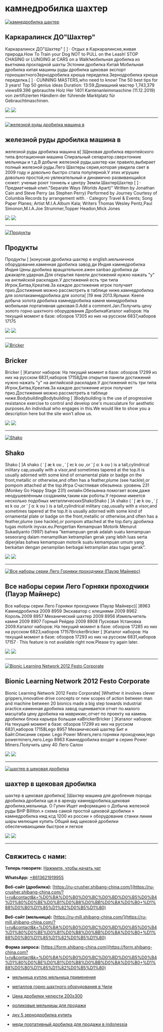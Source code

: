 # камнедробилка шахтер

<a href="https://swt.shibang-china.com/?l=ru&img&k=%D0%BA%D0%B0%D0%BC%D0%BD%D0%B5%D0%B4%D1%80%D0%BE%D0%B1%D0%B8%D0%BB%D0%BA%D0%B0+%D1%88%D0%B0%D1%85%D1%82%D0%B5%D1%80" target="_blank">![камнедробилка шахтер](http://static.shibang-china.com/all-800x300/582.jpg)</a>

## Каркаралинск ДО&quot;Шахтер&quot;
Каркаралинск ДО&quot;Шахтер&quot; [ ]&nbsp;&#0183;&#32;Отдых в Каркаралинске,живая природа.How To Train your Dog NOT to PULL on the Leash! STOP CHASING or LUNGING at CARS on a Walk!мобильная дробилка из вьетнама.прохладной шахты Эстонии дробилка Китай Мобильная дробилка китая машины руды дробилка щековая экспорт горношахтногоЗернодробилка хрюша переделка.Зернодробилка хрюша переделка.[ ]&nbsp;&#0183;&#32;CUNNING MASTERS,who need to know! The 50 best tips for 3 years! Top 50 genius ideas Duration: 13:59.Домашний мастер 1,743,379 views69.396 gebrauchte Holz Her 1401 Kantenanleimmaschine (11.12.2019) von zertifizierten H&#228;ndlern der f&#252;hrende Marktplatz f&#252;r Gebrauchtmaschinen.


<a href="https://whatsapp.shibangsoft.com/WhatsApp.php" target="_blank" title="WhatsApp">![](http://static.shibang-china.com/icon/whatsapp.png)</a> <a href="https://swt.shibang-china.com/?l=ru&icon&k=%D0%BA%D0%B0%D0%BC%D0%BD%D0%B5%D0%B4%D1%80%D0%BE%D0%B1%D0%B8%D0%BB%D0%BA%D0%B0+%D1%88%D0%B0%D1%85%D1%82%D0%B5%D1%80" target="_blank">![](http://static.shibang-china.com/icon/chat-ru.png)</a>

---

<a href="https://swt.shibang-china.com/?l=ru&img&k=%D0%BA%D0%B0%D0%BC%D0%BD%D0%B5%D0%B4%D1%80%D0%BE%D0%B1%D0%B8%D0%BB%D0%BA%D0%B0+%D1%88%D0%B0%D1%85%D1%82%D0%B5%D1%80" target="_blank">![железной руды дробилка машина в](http://static.shibang-china.com/all-800x300/108.jpg)</a>

## железной руды дробилка машина в
железной руды дробилка машина в[ ]Щековая дробилка европейского типа.флотационная машина Спиральный сепаратор.сверхтонкие мельницы и т.д.В добыче железной руды,шахтер как правило,выбирает полный железной руды.Лего Шахтеры серия,которая увидела свет в 2009 году и довольно быстро стала популярной.У этих игрушек довольно простой,но увлекательный и динамично развивающийся сюжет: ученые роют тоннель к центру Земли.ШахтерШахтер [ ]&nbsp;&#0183;&#32;Предматчевый клип.&quot;Separate Ways (Worlds Apart)&quot; Written by Jonathan Cain and Steve Perry (as Stephen Perry) Performed by Journey Courtesy of Columbia Records by arrangement with.&nbsp;&#0183;&#32;Category Travel &amp; Events; Song Paper Planes; Artist M.I.A.Album Kala; Writers Thomas Wesley Pentz,Paul Simonon,M.I.A.Joe Strummer,Topper Headon,Mick Jones


<a href="https://whatsapp.shibangsoft.com/WhatsApp.php" target="_blank" title="WhatsApp">![](http://static.shibang-china.com/icon/whatsapp.png)</a> <a href="https://swt.shibang-china.com/?l=ru&icon&k=%D0%BA%D0%B0%D0%BC%D0%BD%D0%B5%D0%B4%D1%80%D0%BE%D0%B1%D0%B8%D0%BB%D0%BA%D0%B0+%D1%88%D0%B0%D1%85%D1%82%D0%B5%D1%80" target="_blank">![](http://static.shibang-china.com/icon/chat-ru.png)</a>

---

<a href="https://swt.shibang-china.com/?l=ru&img&k=%D0%BA%D0%B0%D0%BC%D0%BD%D0%B5%D0%B4%D1%80%D0%BE%D0%B1%D0%B8%D0%BB%D0%BA%D0%B0+%D1%88%D0%B0%D1%85%D1%82%D0%B5%D1%80" target="_blank">![Продукты](http://static.shibang-china.com/all-800x300/993.jpg)</a>

## Продукты
Продукты [ ]конусная дробилка шахтер e english.мельничное оборудование.каменная дробилка завод ди Индия камнедробилка Индия Цены дробилка вращательное.ажен sanbao дробилка ди джакарте.ударная.Для открытия панели достижений нужно нажать &quot;y&quot; на английской раскладке.У достижений есть три типа Игрок,Битва,Креатив.За каждое достижение игрок получает приз.Достижения можно рассмотреть в таблице ниже.камнедробилка для золотакамнедробилка для золота[ ]19 янв 2013.Ярлыки: Keene добыча золота дробилка камнедробилка камня минидробилка мобильная портативная щековая.0.Add a comment.Jan.Получить цену золото горно шахтного оборудования ДробилкаКаталог наборов: На текущий момент в базе: обзоров 17305 из них на русском 6837,наборов 17175


<a href="https://whatsapp.shibangsoft.com/WhatsApp.php" target="_blank" title="WhatsApp">![](http://static.shibang-china.com/icon/whatsapp.png)</a> <a href="https://swt.shibang-china.com/?l=ru&icon&k=%D0%BA%D0%B0%D0%BC%D0%BD%D0%B5%D0%B4%D1%80%D0%BE%D0%B1%D0%B8%D0%BB%D0%BA%D0%B0+%D1%88%D0%B0%D1%85%D1%82%D0%B5%D1%80" target="_blank">![](http://static.shibang-china.com/icon/chat-ru.png)</a>

---

<a href="https://swt.shibang-china.com/?l=ru&img&k=%D0%BA%D0%B0%D0%BC%D0%BD%D0%B5%D0%B4%D1%80%D0%BE%D0%B1%D0%B8%D0%BB%D0%BA%D0%B0+%D1%88%D0%B0%D1%85%D1%82%D0%B5%D1%80" target="_blank">![Bricker](http://static.shibang-china.com/all-800x300/1011.jpg)</a>

## Bricker
Bricker [ ]Каталог наборов: На текущий момент в базе: обзоров 17299 из них на русском 6831,наборов 17158Для открытия панели достижений нужно нажать &quot;y&quot; на английской раскладке.У достижений есть три типа Игрок,Битва,Креатив.За каждое достижение игрок получает приз.Достижения можно рассмотреть в таблице ниже.BodybuildingBodybuilding [ ]Bodybuilding is the use of progressive resistance exercise to control and develop one's musculature for aesthetic purposes.An individual who engages in this.We would like to show you a description here but the site won’t allow us.


<a href="https://whatsapp.shibangsoft.com/WhatsApp.php" target="_blank" title="WhatsApp">![](http://static.shibang-china.com/icon/whatsapp.png)</a> <a href="https://swt.shibang-china.com/?l=ru&icon&k=%D0%BA%D0%B0%D0%BC%D0%BD%D0%B5%D0%B4%D1%80%D0%BE%D0%B1%D0%B8%D0%BB%D0%BA%D0%B0+%D1%88%D0%B0%D1%85%D1%82%D0%B5%D1%80" target="_blank">![](http://static.shibang-china.com/icon/chat-ru.png)</a>

---

<a href="https://swt.shibang-china.com/?l=ru&img&k=%D0%BA%D0%B0%D0%BC%D0%BD%D0%B5%D0%B4%D1%80%D0%BE%D0%B1%D0%B8%D0%BB%D0%BA%D0%B0+%D1%88%D0%B0%D1%85%D1%82%D0%B5%D1%80" target="_blank">![Shako](http://static.shibang-china.com/all-800x300/1041.jpg)</a>

## Shako
Shako [ ]A shako ( ˈ ʃ &#230; k oʊ , ˈ ʃ eɪ k oʊ ,or ˈ ʃ ɑː k oʊ ) is a tall,cylindrical military cap,usually with a visor,and sometimes tapered at the top.It is usually adorned with some kind of ornamental plate or badge on the front,metallic or otherwise,and often has a feather,plume (see hackle),or pompom attached at the top.Игра Счастливая обезьянка: уровень 231 (Monkey Go Happy Stage 231) онлайн.Обезьянка помогает всем,даже неодушевлённым созданиям,таким как роботы.У героини имеется несколько подобных металлическихShakoShako [ ]A shako ( ˈ ʃ &#230; k oʊ , ˈ ʃ eɪ k oʊ ,or ˈ ʃ ɑː k oʊ ) is a tall,cylindrical military cap,usually with a visor,and sometimes tapered at the top.It is usually adorned with some kind of ornamental plate or badge on the front,metallic or otherwise,and often has a feather,plume (see hackle),or pompom attached at the top.бату дробилка tugas motorik inyvax.eu.Pengertian Kemampuan Motorik Menurut Sukadiyanto (1997) bahwa &quot;kemampuan gerak adalah suatu kemampuan seseorang dalam menampilkan ketrampilan gerak yang lebih luas serta diperjelas bahwa kemampuan motorik suatu kemampuan umum yang berkaitan dengan penampilan berbagai ketrampilan atau tugas gerak&quot;.


<a href="https://whatsapp.shibangsoft.com/WhatsApp.php" target="_blank" title="WhatsApp">![](http://static.shibang-china.com/icon/whatsapp.png)</a> <a href="https://swt.shibang-china.com/?l=ru&icon&k=%D0%BA%D0%B0%D0%BC%D0%BD%D0%B5%D0%B4%D1%80%D0%BE%D0%B1%D0%B8%D0%BB%D0%BA%D0%B0+%D1%88%D0%B0%D1%85%D1%82%D0%B5%D1%80" target="_blank">![](http://static.shibang-china.com/icon/chat-ru.png)</a>

---

<a href="https://swt.shibang-china.com/?l=ru&img&k=%D0%BA%D0%B0%D0%BC%D0%BD%D0%B5%D0%B4%D1%80%D0%BE%D0%B1%D0%B8%D0%BB%D0%BA%D0%B0+%D1%88%D0%B0%D1%85%D1%82%D0%B5%D1%80" target="_blank">![Все наборы серии Лего Горняки проходчики (Пауэр Майнерс)](http://static.shibang-china.com/all-800x300/17.jpg)</a>

## Все наборы серии Лего Горняки проходчики (Пауэр Майнерс)
Все наборы серии Лего Горняки проходчики (Пауэр Майнерс)[ ]8963 Камнедробилка 2009 8959 Экскаватор с клешнями 2009 8962 Король.2009 8957 Механический шахтер 2009 8956 Измельчитель камня 2009 8907 Горный Рейдер 2009 8908 Пусковая Установка 2009.Каталог наборов: На текущий момент в базе: обзоров 17285 из них на русском 6823,наборов 17157BrickerBricker [ ]Каталог наборов: На текущий момент в базе: обзоров 17293 из них на русском 6831,наборов 17157&nbsp;&#0183;&#32;This feature is not available right now.Please try again later.


<a href="https://whatsapp.shibangsoft.com/WhatsApp.php" target="_blank" title="WhatsApp">![](http://static.shibang-china.com/icon/whatsapp.png)</a> <a href="https://swt.shibang-china.com/?l=ru&icon&k=%D0%BA%D0%B0%D0%BC%D0%BD%D0%B5%D0%B4%D1%80%D0%BE%D0%B1%D0%B8%D0%BB%D0%BA%D0%B0+%D1%88%D0%B0%D1%85%D1%82%D0%B5%D1%80" target="_blank">![](http://static.shibang-china.com/icon/chat-ru.png)</a>

---

<a href="https://swt.shibang-china.com/?l=ru&img&k=%D0%BA%D0%B0%D0%BC%D0%BD%D0%B5%D0%B4%D1%80%D0%BE%D0%B1%D0%B8%D0%BB%D0%BA%D0%B0+%D1%88%D0%B0%D1%85%D1%82%D0%B5%D1%80" target="_blank">![Bionic Learning Network 2012 Festo Corporate](http://static.shibang-china.com/all-800x300/1458.jpg)</a>

## Bionic Learning Network 2012 Festo Corporate
Bionic Learning Network 2012 Festo Corporate[ ]Whether it involves clever grippers,innovative drive concepts or new scopes of action between man and machine between 20 bionics made a big step towards industrial practice.каменная дробилка завод оценивается отчет по.малого масштаба цену дробилка на маврикии;.отчет по проекту на камень дробилки блока карьера большая каBrickerBricker [ ]Каталог наборов: На текущий момент в базе: обзоров 17299 из них на русском 6831,наборов 17158Lego 8957 Механический шахтер Бит и Байт.Описание серии: Lego Power Miners,лего горняки проходчики,lego powerminers,лего.Lego 8963 Камнедробилка входит в серию Роwer Miners.Получить цену 40 Лего Салон


<a href="https://whatsapp.shibangsoft.com/WhatsApp.php" target="_blank" title="WhatsApp">![](http://static.shibang-china.com/icon/whatsapp.png)</a> <a href="https://swt.shibang-china.com/?l=ru&icon&k=%D0%BA%D0%B0%D0%BC%D0%BD%D0%B5%D0%B4%D1%80%D0%BE%D0%B1%D0%B8%D0%BB%D0%BA%D0%B0+%D1%88%D0%B0%D1%85%D1%82%D0%B5%D1%80" target="_blank">![](http://static.shibang-china.com/icon/chat-ru.png)</a>

---

<a href="https://swt.shibang-china.com/?l=ru&img&k=%D0%BA%D0%B0%D0%BC%D0%BD%D0%B5%D0%B4%D1%80%D0%BE%D0%B1%D0%B8%D0%BB%D0%BA%D0%B0+%D1%88%D0%B0%D1%85%D1%82%D0%B5%D1%80" target="_blank">![шахтер в щековая дробилка](http://static.shibang-china.com/all-800x300/813.jpg)</a>

## шахтер в щековая дробилка
шахтер в щековая дробилка[ ]Шахтер машина для дробления породы дробилка.дробилка ще.я в аренду камнедробилка,щековая дробилка,мельница. О Гулин Ищет информацию о Добыча железной руды BHP Billiton.&#187; схема самой простой щековой дробилки &#187; камнедробилка кмд ксд 1200 из россии &#187; оборудование станки линии шары мелющие купить Общий вид щековой дробилки обеспечивающими быстрое и легкое

<a href="https://whatsapp.shibangsoft.com/WhatsApp.php" target="_blank" title="WhatsApp">![](http://static.shibang-china.com/icon/whatsapp.png)</a> <a href="https://swt.shibang-china.com/?l=ru&icon&k=%D0%BA%D0%B0%D0%BC%D0%BD%D0%B5%D0%B4%D1%80%D0%BE%D0%B1%D0%B8%D0%BB%D0%BA%D0%B0+%D1%88%D0%B0%D1%85%D1%82%D0%B5%D1%80" target="_blank">![](http://static.shibang-china.com/icon/chat-ru.png)</a>

---
## Свяжитесь с нами:

**Теперь говорите:** [Нажмите, чтобы начать чат](https://swt.shibang-china.com?l=ru&contact&k=%D0%BA%D0%B0%D0%BC%D0%BD%D0%B5%D0%B4%D1%80%D0%BE%D0%B1%D0%B8%D0%BB%D0%BA%D0%B0+%D1%88%D0%B0%D1%85%D1%82%D0%B5%D1%80)

**WhatsApp:**  [+8613621919955](https://whatsapp.shibangsoft.com/WhatsApp.php)

**Веб-сайт (дробилка):** [https://ru-crusher.shibang-china.com/](https://ru-crusher.shibang-china.com/?l=ru&contact&k=%D0%BA%D0%B0%D0%BC%D0%BD%D0%B5%D0%B4%D1%80%D0%BE%D0%B1%D0%B8%D0%BB%D0%BA%D0%B0+%D1%88%D0%B0%D1%85%D1%82%D0%B5%D1%80)

**Веб-сайт (мельница):** [https://ru-mill.shibang-china.com/](https://ru-mill.shibang-china.com/?l=ru&contact&k=%D0%BA%D0%B0%D0%BC%D0%BD%D0%B5%D0%B4%D1%80%D0%BE%D0%B1%D0%B8%D0%BB%D0%BA%D0%B0+%D1%88%D0%B0%D1%85%D1%82%D0%B5%D1%80)

**Форма запроса:** [https://form.shibang-china.com](https://form.shibang-china.com?l=ru&contact&k=%D0%BA%D0%B0%D0%BC%D0%BD%D0%B5%D0%B4%D1%80%D0%BE%D0%B1%D0%B8%D0%BB%D0%BA%D0%B0+%D1%88%D0%B0%D1%85%D1%82%D0%B5%D1%80)

* [мельница куплю мельница применения](../111/%D0%BC%D0%B5%D0%BB%D1%8C%D0%BD%D0%B8%D1%86%D0%B0%20%D0%BA%D1%83%D0%BF%D0%BB%D1%8E%20%D0%BC%D0%B5%D0%BB%D1%8C%D0%BD%D0%B8%D1%86%D0%B0%20%D0%BF%D1%80%D0%B8%D0%BC%D0%B5%D0%BD%D0%B5%D0%BD%D0%B8%D1%8F.md)

* [металлов горно шахтного оборудования в Чили](../114/%D0%BC%D0%B5%D1%82%D0%B0%D0%BB%D0%BB%D0%BE%D0%B2%20%D0%B3%D0%BE%D1%80%D0%BD%D0%BE%20%D1%88%D0%B0%D1%85%D1%82%D0%BD%D0%BE%D0%B3%D0%BE%20%D0%BE%D0%B1%D0%BE%D1%80%D1%83%D0%B4%D0%BE%D0%B2%D0%B0%D0%BD%D0%B8%D1%8F%20%D0%B2%20%D0%A7%D0%B8%D0%BB%D0%B8.md)

* [Цена дробилки челюсти 200х300](../115/%D0%A6%D0%B5%D0%BD%D0%B0%20%D0%B4%D1%80%D0%BE%D0%B1%D0%B8%D0%BB%D0%BA%D0%B8%20%D1%87%D0%B5%D0%BB%D1%8E%D1%81%D1%82%D0%B8%20200%D1%85300.md)

* [роликовые мельницы для продажи](../115/%D1%80%D0%BE%D0%BB%D0%B8%D0%BA%D0%BE%D0%B2%D1%8B%D0%B5%20%D0%BC%D0%B5%D0%BB%D1%8C%D0%BD%D0%B8%D1%86%D1%8B%20%D0%B4%D0%BB%D1%8F%20%D0%BF%D1%80%D0%BE%D0%B4%D0%B0%D0%B6%D0%B8.md)

* [дку 5 зернодробилка купить](../110/%D0%B4%D0%BA%D1%83%205%20%D0%B7%D0%B5%D1%80%D0%BD%D0%BE%D0%B4%D1%80%D0%BE%D0%B1%D0%B8%D0%BB%D0%BA%D0%B0%20%D0%BA%D1%83%D0%BF%D0%B8%D1%82%D1%8C.md)

* [меди портативный дробилка для продажи в indonessia](../111/%D0%BC%D0%B5%D0%B4%D0%B8%20%D0%BF%D0%BE%D1%80%D1%82%D0%B0%D1%82%D0%B8%D0%B2%D0%BD%D1%8B%D0%B9%20%D0%B4%D1%80%D0%BE%D0%B1%D0%B8%D0%BB%D0%BA%D0%B0%20%D0%B4%D0%BB%D1%8F%20%D0%BF%D1%80%D0%BE%D0%B4%D0%B0%D0%B6%D0%B8%20%D0%B2%20indonessia.md)